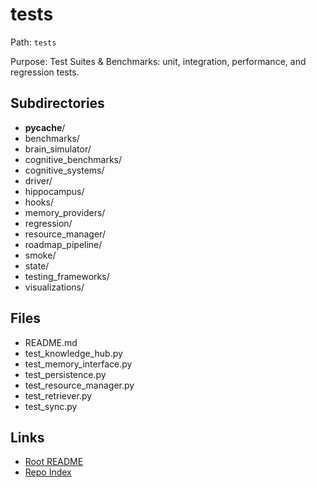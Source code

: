 # tests

Path: `tests`

Purpose: Test Suites & Benchmarks: unit, integration, performance, and regression tests.

## Subdirectories
- __pycache__/
- benchmarks/
- brain_simulator/
- cognitive_benchmarks/
- cognitive_systems/
- driver/
- hippocampus/
- hooks/
- memory_providers/
- regression/
- resource_manager/
- roadmap_pipeline/
- smoke/
- state/
- testing_frameworks/
- visualizations/

## Files
- README.md
- test_knowledge_hub.py
- test_memory_interface.py
- test_persistence.py
- test_resource_manager.py
- test_retriever.py
- test_sync.py

## Links
- [Root README](README.md)
- [Repo Index](repo_index.json)
